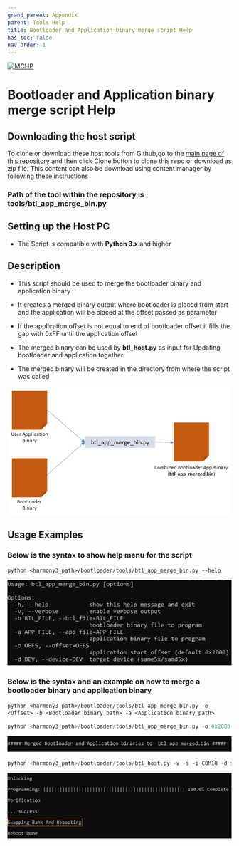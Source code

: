 ```yaml
---
grand_parent: Appendix
parent: Tools Help
title: Bootloader and Application binary merge script Help
has_toc: false
nav_order: 1
---
```


[![MCHP](https://www.microchip.com/ResourcePackages/Microchip/assets/dist/images/logo.png)](https://www.microchip.com)

# Bootloader and Application binary merge script Help

## Downloading the host script

To clone or download these host tools from Github,go to the [main page of this repository](https://github.com/Microchip-MPLAB-Harmony/bootloader) and then click Clone button to clone this repo or download as zip file. This content can also be download using content manager by following [these instructions](https://github.com/Microchip-MPLAB-Harmony/contentmanager/wiki)

### Path of the tool within the repository is **tools/btl_app_merge_bin.py**

## Setting up the Host PC

- The Script is compatible with **Python 3.x** and higher

## Description

- This script should be used to merge the bootloader binary and application binary

- It creates a merged binary output where bootloader is placed from start and the application will be placed at the offset passed as parameter

- If the application offset is not equal to end of bootloader offset it fills the gap with 0xFF until the application offset

- The merged binary can be used by **btl_host.py** as input for Updating bootloader and application together

- The merged binary will be created in the directory from where the script was called

<p align="center">
    <img src = "./images/btl_app_merge_bin.png"/>
</p>

## Usage Examples

### Below is the syntax to show help menu for the script

```
python <harmony3_path>/bootloader/tools/btl_app_merge_bin.py --help
```

<p align="center">
    <img src = "./images/btl_app_merge_bin_help_menu.png"/>
</p>

### Below is the syntax and an example on how to merge a bootloader binary and application binary

```
python <harmony3_path>/bootloader/tools/btl_app_merge_bin.py -o <Offset> -b <Bootloader_binary_path> -a <Application_binary_path>
```

```c
python <harmony3_path>/bootloader/tools/btl_app_merge_bin.py -o 0x2000 -b <harmony3_path>/bootloader_apps_uart/apps/uart_fail_safe_bootloader/bootloader/firmware/sam_e54_xpro.X/dist/sam_e54_xpro/production/sam_e54_xpro.X.production.bin -a <harmony3_path>/bootloader_apps_uart/apps/uart_fail_safe_bootloader/test_app/firmware/sam_e54_xpro.X/dist/sam_e54_xpro/production/sam_e54_xpro.X.production.bin
```

<p align="center">
    <img src = "./images/btl_app_merge_bin_output.png"/>
</p>

```c
python <harmony3_path>/bootloader/tools/btl_host.py -v -s -i COM18 -d same5x -a 0x80000 -f <Path_to_merged_binary>/btl_app_merged.bin
```

<p align="center">
    <img src = "./images/btl_host_swap_bank_output.png"/>
</p>
